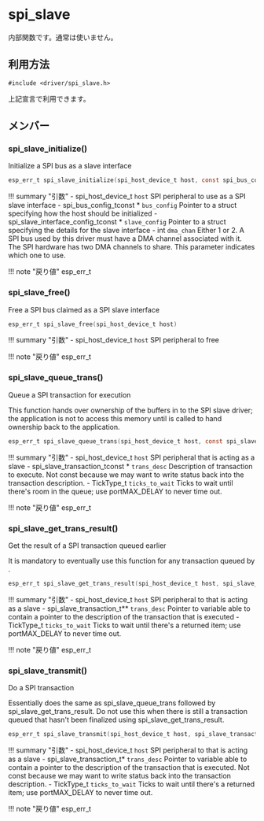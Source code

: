 # spi_slave

内部関数です。通常は使いません。

## 利用方法
```
#include <driver/spi_slave.h>
```

上記宣言で利用できます。

## メンバー











### spi_slave_initialize()
Initialize a SPI bus as a slave interface


```c
esp_err_t spi_slave_initialize(spi_host_device_t host, const spi_bus_config_t *bus_config, const spi_slave_interface_config_t *slave_config, int dma_chan)
```

!!! summary "引数"
	- spi_host_device_t `host` SPI peripheral to use as a SPI slave interface 
	- spi_bus_config_tconst  * `bus_config` Pointer to a  struct specifying how the host should be initialized 
	- spi_slave_interface_config_tconst  * `slave_config` Pointer to a  struct specifying the details for the slave interface 
	- int `dma_chan` Either 1 or 2. A SPI bus used by this driver must have a DMA channel associated with it. The SPI hardware has two DMA channels to share. This parameter indicates which one to use.

!!! note "戻り値"
	esp_err_t



### spi_slave_free()
Free a SPI bus claimed as a SPI slave interface


```c
esp_err_t spi_slave_free(spi_host_device_t host)
```

!!! summary "引数"
	- spi_host_device_t `host` SPI peripheral to free 

!!! note "戻り値"
	esp_err_t 




### spi_slave_queue_trans()
Queue a SPI transaction for execution

This function hands over ownership of the buffers in  to the SPI slave driver; the application is not to access this memory until  is called to hand ownership back to the application.
```c
esp_err_t spi_slave_queue_trans(spi_host_device_t host, const spi_slave_transaction_t *trans_desc, TickType_t ticks_to_wait)
```

!!! summary "引数"
	- spi_host_device_t `host` SPI peripheral that is acting as a slave 
	- spi_slave_transaction_tconst  * `trans_desc` Description of transaction to execute. Not const because we may want to write status back into the transaction description. 
	- TickType_t `ticks_to_wait` Ticks to wait until there's room in the queue; use portMAX_DELAY to never time out. 

!!! note "戻り値"
	esp_err_t



### spi_slave_get_trans_result()
Get the result of a SPI transaction queued earlier

It is mandatory to eventually use this function for any transaction queued by .
```c
esp_err_t spi_slave_get_trans_result(spi_host_device_t host, spi_slave_transaction_t **trans_desc, TickType_t ticks_to_wait)
```

!!! summary "引数"
	- spi_host_device_t `host` SPI peripheral to that is acting as a slave 
	- spi_slave_transaction_t** `trans_desc` Pointer to variable able to contain a pointer to the description of the transaction that is executed 
	- TickType_t `ticks_to_wait` Ticks to wait until there's a returned item; use portMAX_DELAY to never time out. 

!!! note "戻り値"
	esp_err_t



### spi_slave_transmit()
Do a SPI transaction

Essentially does the same as spi_slave_queue_trans followed by spi_slave_get_trans_result. Do not use this when there is still a transaction queued that hasn't been finalized using spi_slave_get_trans_result.
```c
esp_err_t spi_slave_transmit(spi_host_device_t host, spi_slave_transaction_t *trans_desc, TickType_t ticks_to_wait)
```

!!! summary "引数"
	- spi_host_device_t `host` SPI peripheral to that is acting as a slave 
	- spi_slave_transaction_t* `trans_desc` Pointer to variable able to contain a pointer to the description of the transaction that is executed. Not const because we may want to write status back into the transaction description. 
	- TickType_t `ticks_to_wait` Ticks to wait until there's a returned item; use portMAX_DELAY to never time out. 

!!! note "戻り値"
	esp_err_t



